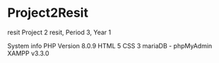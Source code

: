 # Project2Resit
resit
Project 2 resit, Period 3, Year 1

System info
PHP Version 8.0.9
HTML 5
CSS 3
mariaDB - phpMyAdmin
XAMPP v3.3.0
